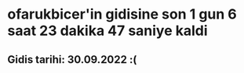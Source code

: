 # ofarukbicer'in gidisine son 1 gun 6 saat 23 dakika 47 saniye kaldi

## Gidis tarihi: 30.09.2022 :(